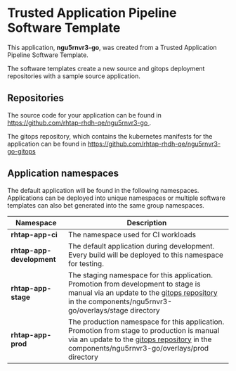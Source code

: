 # Trusted Application Pipeline Software Template

This application, **ngu5rnvr3-go**, was created from a Trusted Application Pipeline Software Template.

The software templates create a new source and gitops deployment repositories with a sample source application. 

## Repositories

The source code for your application can be found in [https://github.com/rhtap-rhdh-qe/ngu5rnvr3-go ](https://github.com/rhtap-rhdh-qe/ngu5rnvr3-go ).
 
The gitops repository, which contains the kubernetes manifests for the application can be found in 
[https://github.com/rhtap-rhdh-qe/ngu5rnvr3-go-gitops ](https://github.com/rhtap-rhdh-qe/ngu5rnvr3-go-gitops ) 

## Application namespaces 

The default application will be found in the following namespaces. Applications can be deployed into unique namespaces or multiple software templates can also bet generated into the same group namespaces.  

|  Namespace   |  Description   |  
| -------- | -------- |
| **rhtap-app-ci** | The namespace used for CI workloads |
| **rhtap-app-development** | The default application during development. Every build will be deployed to this namespace for testing. |
| **rhtap-app-stage** | The staging namespace for this application. Promotion from development to stage is manual via an update to the [gitops repository](https://github.com/rhtap-rhdh-qe/ngu5rnvr3-go-gitops ) in the components/ngu5rnvr3-go/overlays/stage directory |
| **rhtap-app-prod** | The production namespace for this application. Promotion from stage to production is manual via an update to the [gitops repository](https://github.com/rhtap-rhdh-qe/ngu5rnvr3-go-gitops ) in the components/ngu5rnvr3-go/overlays/prod directory |